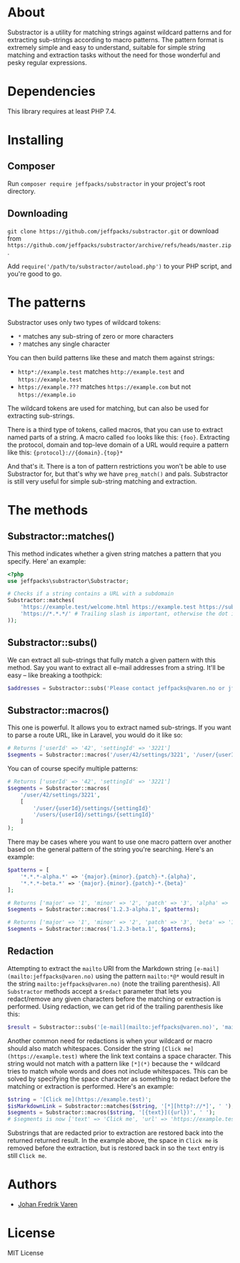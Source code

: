 # About
Substractor is a utility for matching strings against wildcard patterns and for extracting sub-strings according to macro patterns. The pattern format is extremely simple and easy to understand, suitable for simple string matching and extraction tasks without the need for those wonderful and pesky regular expressions. 

# Dependencies
This library requires at least PHP 7.4.

# Installing

## Composer
Run `composer require jeffpacks/substractor` in your project's root directory.

## Downloading
`git clone https://github.com/jeffpacks/substractor.git` or download from `https://github.com/jeffpacks/substractor/archive/refs/heads/master.zip`.

Add `require('/path/to/substractor/autoload.php')` to your PHP script, and you're good to go. 

# The patterns
Substractor uses only two types of wildcard tokens:
- `*` matches any sub-string of zero or more characters
- `?` matches any single character

You can then build patterns like these and match them against strings:
- `http*://example.test` matches `http://example.test` and `https://example.test`
- `https://example.???` matches `https://example.com` but not `https://example.io`

The wildcard tokens are used for matching, but can also be used for extracting sub-strings.

There is a third type of tokens, called macros, that you can use to extract named parts of a string. A macro called `foo` looks like this: `{foo}`. Extracting the protocol, domain and top-leve domain of a URL would require a pattern like this: `{protocol}://{domain}.{top}*`

And that's it. There is a ton of pattern restrictions you won't be able to use Substractor for, but that's why we have `preg_match()` and pals. Substractor is still very useful for simple sub-string matching and extraction.

# The methods

## Substractor::matches()
This method indicates whether a given string matches a pattern that you specify. Here' an example:

```php
<?php
use jeffpacks\substractor\Substractor;

# Checks if a string contains a URL with a subdomain
Substractor::matches(
    'https://example.test/welcome.html https://example.test https://sub.example.test/index.html',
    'https://*.*.*/' # Trailing slash is important, otherwise the dot in welcome.html would count
));
```

## Substractor::subs()
We can extract all sub-strings that fully match a given pattern with this method. Say you want to extract all e-mail addresses from a string. It'll be easy – like breaking a toothpick:
```php
$addresses = Substractor::subs('Please contact jeffpacks@varen.no or jfvaren@gmail.com for more info', '*@*.*');
```

## Substractor::macros()
This one is powerful. It allows you to extract named sub-strings. If you want to parse a route URL, like in Laravel, you would do it like so:
```php
# Returns ['userId' => '42', 'settingId' => '3221']
$segments = Substractor::macros('/user/42/settings/3221', '/user/{userId}/settings/{settingId}');
```

You can of course specify multiple patterns:
```php
# Returns ['userId' => '42', 'settingId' => '3221']
$segments = Substractor::macros(
    '/user/42/settings/3221',
    [
        '/user/{userId}/settings/{settingId}'
        '/users/{userId}/settings/{settingId}'
    ]
);
```

There may be cases where you want to use one macro pattern over another based on the general pattern of the string you're searching. Here's an example:
```php
$patterns = [
    '*.*.*-alpha.*' => '{major}.{minor}.{patch}-*.{alpha}',
    '*.*.*-beta.*' => '{major}.{minor}.{patch}-*.{beta}'
];

# Returns ['major' => '1', 'minor' => '2', 'patch' => '3', 'alpha' => '1']
$segments = Substractor::macros('1.2.3-alpha.1', $patterns);

# Returns ['major' => '1', 'minor' => '2', 'patch' => '3', 'beta' => '1']
$segments = Substractor::macros('1.2.3-beta.1', $patterns);
```

## Redaction
Attempting to extract the `mailto` URI from the Markdown string `[e-mail](mailto:jeffpacks@varen.no)` using the pattern `mailto:*@*` would result in the string `mailto:jeffpacks@varen.no)` (note the trailing parenthesis). All `Substractor` methods accept a `$redact` parameter that lets you redact/remove any given characters before the matching or extraction is performed.
Using redaction, we can get rid of the trailing parenthesis like this:
```php
$result = Substractor::subs('[e-mail](mailto:jeffpacks@varen.no)', 'mailto:*@*', ')');
```

Another common need for redactions is when your wildcard or macro should also match whitespaces. Consider the string `[Click me](https://example.test)` where the link text contains a space character. This string would not match with a pattern like `[*](*)` because the `*` wildcard tries to match whole words and does not include whitespaces. This can be solved by specifying the space character as something to redact before the matching or extraction is performed. Here's an example:
```php
$string = '[Click me](https://example.test)';
$isMarkdownLink = Substractor::matches($string, '[*][http?://*]', ' ');
$segments = Substractor::macros($string, '[{text}]({url})', ' ');
# $segments is now ['text' => 'Click me', 'url' => 'https://example.test']
```

Substrings that are redacted prior to extraction are restored back into the returned returned result. In the example above, the space in `Click me` is removed before the extraction, but is restored back in so the `text` entry is still `Click me`. 

# Authors
* [Johan Fredrik Varen](mailto:jeffpacks@varen.no)

# License
MIT License